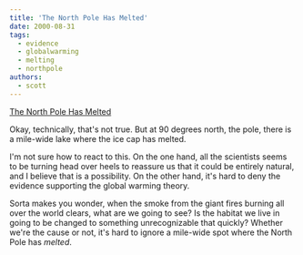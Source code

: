 ```yaml
---
title: 'The North Pole Has Melted'
date: 2000-08-31
tags:
  - evidence
  - globalwarming
  - melting
  - northpole
authors:
  - scott
---
```


[The North Pole Has Melted](http://slashdot.org/articles/00/08/19/0627241.shtml)

Okay, technically, that's not true. But at 90 degrees north, the pole, there is a mile-wide lake where the ice cap has melted.

I'm not sure how to react to this. On the one hand, all the scientists seems to be turning head over heels to reassure us that it could be entirely natural, and I believe that is a possibility. On the other hand, it's hard to deny the evidence supporting the global warming theory.

Sorta makes you wonder, when the smoke from the giant fires burning all over the world clears, what are we going to see? Is the habitat we live in going to be changed to something unrecognizable that quickly? Whether we're the cause or not, it's hard to ignore a mile-wide spot where the North Pole has _melted_.
